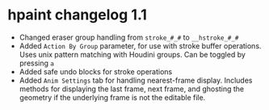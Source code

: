 # hpaint changelog 1.1

- Changed eraser group handling from `stroke_#_#` to `__hstroke_#_#`
- Added `Action By Group` parameter, for use with stroke buffer operations. Uses unix pattern matching with Houdini groups. Can be toggled by pressing `a`
- Added safe undo blocks for stroke operations
- Added `Anim Settings` tab for handling nearest-frame display. Includes methods for displaying the last frame, next frame, and ghosting the geometry if the underlying frame is not the editable file.
